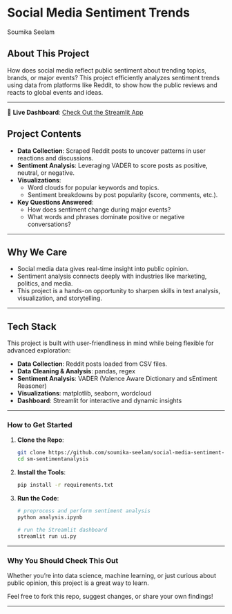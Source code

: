 # **Social Media Sentiment Trends**
Soumika Seelam

## **About This Project**
How does social media reflect public sentiment about trending topics, brands, or major events? This project efficiently analyzes sentiment trends using data from platforms like Reddit, to show how the public reviews and reacts to global events and ideas. 

---

🚀 **Live Dashboard**: [Check Out the Streamlit App](https://sm-sentimentanalysis.streamlit.app)

## **Project Contents**
- **Data Collection**: Scraped Reddit posts to uncover patterns in user reactions and discussions.
- **Sentiment Analysis**: Leveraging VADER to score posts as positive, neutral, or negative.
- **Visualizations**:
  - Word clouds for popular keywords and topics.
  - Sentiment breakdowns by post popularity (score, comments, etc.).
- **Key Questions Answered**:
  - How does sentiment change during major events?
  - What words and phrases dominate positive or negative conversations?

---

## **Why We Care**
- Social media data gives real-time insight into public opinion.
- Sentiment analysis connects deeply with industries like marketing, politics, and media.
- This project is a hands-on opportunity to sharpen skills in text analysis, visualization, and storytelling.

---

## **Tech Stack**
This project is built with user-friendliness in mind while being flexible for advanced exploration:
- **Data Collection**: Reddit posts loaded from CSV files.
- **Data Cleaning & Analysis**: pandas, regex
- **Sentiment Analysis**: VADER (Valence Aware Dictionary and sEntiment Reasoner)
- **Visualizations**: matplotlib, seaborn, wordcloud
- **Dashboard**: Streamlit for interactive and dynamic insights

---

### **How to Get Started**
1. **Clone the Repo**:
   ```bash
   git clone https://github.com/soumika-seelam/social-media-sentiment-trends.git
   cd sm-sentimentanalysis
   ```
2. **Install the Tools**:
   ```bash
   pip install -r requirements.txt
   ```
3. **Run the Code**:
   ```bash
   # preprocess and perform sentiment analysis
   python analysis.ipynb

   # run the Streamlit dashboard
   streamlit run ui.py
   ```

---

### **Why You Should Check This Out**
Whether you’re into data science, machine learning, or just curious about public opinion, this project is a great way to learn.

Feel free to fork this repo, suggest changes, or share your own findings!

---
